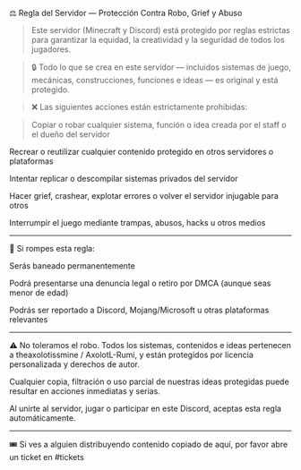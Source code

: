 
⚖️ Regla del Servidor — Protección Contra Robo, Grief y Abuso

> Este servidor (Minecraft y Discord) está protegido por reglas estrictas para garantizar la equidad, la creatividad y la seguridad de todos los jugadores.



> 🔒 Todo lo que se crea en este servidor — incluidos sistemas de juego, mecánicas, construcciones, funciones e ideas — es original y está protegido.



> ❌ Las siguientes acciones están estrictamente prohibidas:



> Copiar o robar cualquier sistema, función o idea creada por el staff o el dueño del servidor

Recrear o reutilizar cualquier contenido protegido en otros servidores o plataformas

Intentar replicar o descompilar sistemas privados del servidor

Hacer grief, crashear, explotar errores o volver el servidor injugable para otros

Interrumpir el juego mediante trampas, abusos, hacks u otros medios

---

🚫 Si rompes esta regla:

Serás baneado permanentemente

Podrá presentarse una denuncia legal o retiro por DMCA (aunque seas menor de edad)

Podrás ser reportado a Discord, Mojang/Microsoft u otras plataformas relevantes

---

⚠️ No toleramos el robo. Todos los sistemas, contenidos e ideas pertenecen a theaxolotissmine / AxolotL-Rumi, y están protegidos por licencia personalizada y derechos de autor.

Cualquier copia, filtración o uso parcial de nuestras ideas protegidas puede resultar en acciones inmediatas y serias.

Al unirte al servidor, jugar o participar en este Discord, aceptas esta regla automáticamente.

---

🎟️ Si ves a alguien distribuyendo contenido copiado de aquí, por favor abre un ticket en #tickets
